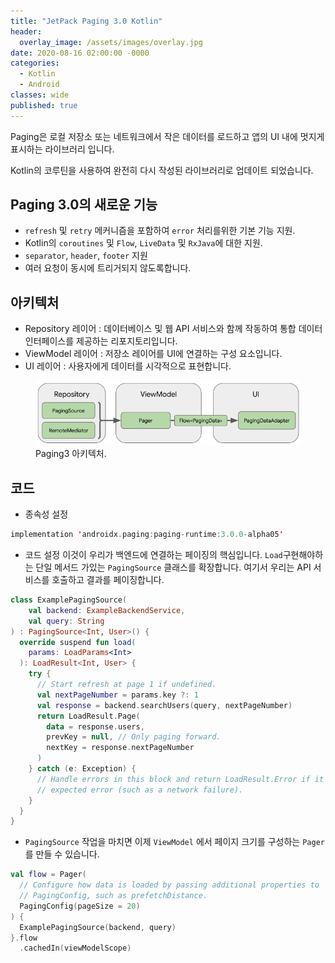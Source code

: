 ```yaml
---
title: "JetPack Paging 3.0 Kotlin"
header:
  overlay_image: /assets/images/overlay.jpg
date: 2020-08-16 02:00:00 -0000
categories:
  - Kotlin
  - Android
classes: wide
published: true
---
```


Paging은 로컬 저장소 또는 네트워크에서 작은 데이터를 로드하고 앱의 UI 내에 멋지게 표시하는 라이브러리 입니다.

Kotlin의 코루틴을 사용하여 완전히 다시 작성된 라이브러리로 업데이트 되었습니다.

## Paging 3.0의 새로운 기능
 * `refresh` 및 `retry` 메커니즘을 포함하여 `error` 처리를위한 기본 기능 지원.
 * Kotlin의 `coroutines` 및 `Flow`, `LiveData` 및 `RxJava`에 대한 지원.
 * `separator`, `header`, `footer` 지원
 * 여러 요청이 동시에 트리거되지 않도록합니다.
 
 
## 아키텍처
 * Repository 레이어 : 데이터베이스 및 웹 API 서비스와 함께 작동하여 통합 데이터 인터페이스를 제공하는 리포지토리입니다.
 * ViewModel 레이어 : 저장소 레이어를 UI에 연결하는 구성 요소입니다.
 * UI 레이어 : 사용자에게 데이터를 시각적으로 표현합니다.
 
 <figure>
 	<a href="/assets/images/paging3_architecture.png"> <img src="/assets/images/paging3_architecture.png"></a>
 	<figcaption><a title="Paging3 아키텍처">Paging3 아키텍처</a>.</figcaption>
 </figure>
 
 
## 코드

 * 종속성 설정
```kotlin
implementation 'androidx.paging:paging-runtime:3.0.0-alpha05'
 ```


 * 코드 설정
이것이 우리가 백엔드에 연결하는 페이징의 핵심입니다. `Load`구현해야하는 단일 메서드 가있는 `PagingSource` 클래스를 확장합니다. 여기서 우리는 API 서비스를 호출하고 결과를 페이징합니다.
```kotlin
class ExamplePagingSource(
    val backend: ExampleBackendService,
    val query: String
) : PagingSource<Int, User>() {
  override suspend fun load(
    params: LoadParams<Int>
  ): LoadResult<Int, User> {
    try {
      // Start refresh at page 1 if undefined.
      val nextPageNumber = params.key ?: 1
      val response = backend.searchUsers(query, nextPageNumber)
      return LoadResult.Page(
        data = response.users,
        prevKey = null, // Only paging forward.
        nextKey = response.nextPageNumber
      )
    } catch (e: Exception) {
      // Handle errors in this block and return LoadResult.Error if it is an
      // expected error (such as a network failure).
    }
  }
}
 ```

 * `PagingSource` 작업을 마치면 이제 `ViewModel` 에서 페이지 크기를 구성하는 `Pager` 를 만들 수 있습니다.
```kotlin
val flow = Pager(
  // Configure how data is loaded by passing additional properties to
  // PagingConfig, such as prefetchDistance.
  PagingConfig(pageSize = 20)
) {
  ExamplePagingSource(backend, query)
}.flow
  .cachedIn(viewModelScope)
 ```


```kotlin

 ```







